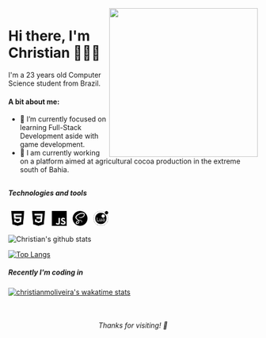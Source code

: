 <img align="right" width="300" height="300" src="https://octodex.github.com/images/daftpunktocat-thomas.gif">

<div align="left">
  <h1>Hi there, I'm Christian 🙋🏽‍♂️</h1>
</div>

I'm a 23 years old Computer Science student from Brazil.

<h4>A bit about me:</h4>
<ul style=" margin-bottom: 30px;">
  <li>
    🌱 I’m currently focused on learning Full-Stack Development aside with game development.
  </li>
  <li>
    🔭 I am currently working on a platform aimed at agricultural cocoa production in the extreme south of Bahia.
  </li>
  <!-- <li>
    🎯 My Goals for 2021
    <ul>
      <li></li>
    </ul>
  </li> -->
</ul>

<h5>Technologies and tools</h5>

<p>
  <img src=".github/html5.svg" alt="html" style="vertical-align:top; margin:4px; width: 30px;">    
  <img src=".github/css3.svg" alt="css" style="vertical-align:top; margin:4px; width: 30px;"> 
  <img src=".github/javascript.svg" alt="js" style="vertical-align:top; margin:4px;  width: 30px;"> 
  <img src=".github/sass.svg" alt="sass" style="vertical-align:top; margin:4px;  width: 30px;">
  <img src=".github/lua.svg" alt="sass" style="vertical-align:top; margin:4px;  width: 30px;">  
</p>

![Christian's github stats](https://github-readme-stats.vercel.app/api?username=christianmoliveira&count_private=true&show_icons=true&theme=shades-of-purple)

[![Top Langs](https://github-readme-stats.vercel.app/api/top-langs/?username=christianmoliveira&layout=compact&theme=shades-of-purple)](https://github.com/christianmoliveira/github-readme-stats)

<h5>Recently I'm coding in</h5>

[![christianmoliveira's wakatime stats](https://github-readme-stats.vercel.app/api/wakatime?username=christian_952&theme=shades-of-purple)](https://github.com/christianmoliveira/github-readme-stats)


<h6 align="center" style="margin-top: 50px;">Thanks for visiting! 🥳</h6>

